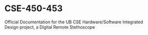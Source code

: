 # CSE-450-453
Official Documentation for the UB CSE Hardware/Software Integrated Design project, a Digital Remote Stethoscope
